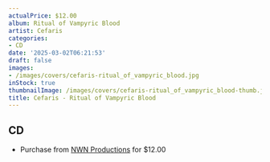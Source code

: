 ```yaml
---
actualPrice: $12.00
album: Ritual of Vampyric Blood
artist: Cefaris
categories:
- CD
date: '2025-03-02T06:21:53'
draft: false
images:
- /images/covers/cefaris-ritual_of_vampyric_blood.jpg
inStock: true
thumbnailImage: /images/covers/cefaris-ritual_of_vampyric_blood-thumb.jpg
title: Cefaris - Ritual of Vampyric Blood
---
```


## CD
* Purchase from [NWN Productions](http://shop.nwnprod.com/index.php?route=product/product&path=93&product_id=19226&sort=pd.name&order=ASC) for $12.00
